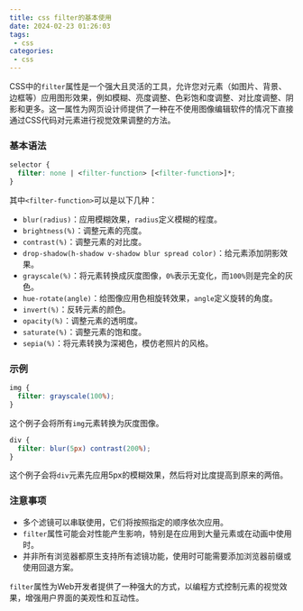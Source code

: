 ```yaml
---
title: css filter的基本使用
date: 2024-02-23 01:26:03
tags:
 - css
categories:
 - css
---
```


CSS中的`filter`属性是一个强大且灵活的工具，允许您对元素（如图片、背景、边框等）应用图形效果，例如模糊、亮度调整、色彩饱和度调整、对比度调整、阴影和更多。这一属性为网页设计师提供了一种在不使用图像编辑软件的情况下直接通过CSS代码对元素进行视觉效果调整的方法。

### 基本语法

```css
selector {
  filter: none | <filter-function> [<filter-function>]*;
}
```

其中`<filter-function>`可以是以下几种：

- `blur(radius)`：应用模糊效果，`radius`定义模糊的程度。
- `brightness(%)`：调整元素的亮度。
- `contrast(%)`：调整元素的对比度。
- `drop-shadow(h-shadow v-shadow blur spread color)`：给元素添加阴影效果。
- `grayscale(%)`：将元素转换成灰度图像，`0%`表示无变化，而`100%`则是完全的灰色。
- `hue-rotate(angle)`：给图像应用色相旋转效果，`angle`定义旋转的角度。
- `invert(%)`：反转元素的颜色。
- `opacity(%)`：调整元素的透明度。
- `saturate(%)`：调整元素的饱和度。
- `sepia(%)`：将元素转换为深褐色，模仿老照片的风格。

### 示例

```css
img {
  filter: grayscale(100%);
}
```

这个例子会将所有`img`元素转换为灰度图像。

```css
div {
  filter: blur(5px) contrast(200%);
}
```

这个例子会将`div`元素先应用5px的模糊效果，然后将对比度提高到原来的两倍。
<!-- more -->

### 注意事项

- 多个滤镜可以串联使用，它们将按照指定的顺序依次应用。
- `filter`属性可能会对性能产生影响，特别是在应用到大量元素或在动画中使用时。
- 并非所有浏览器都原生支持所有滤镜功能，使用时可能需要添加浏览器前缀或使用回退方案。

`filter`属性为Web开发者提供了一种强大的方式，以编程方式控制元素的视觉效果，增强用户界面的美观性和互动性。